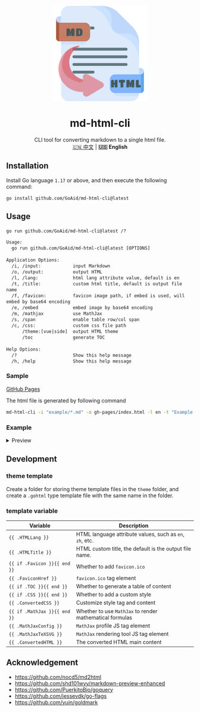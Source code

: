 <p align="center">
<img alt="md-html-cli" src="assets/image/logo.png">
</p>
<h1 align="center">md-html-cli</h1>
<p align="center">
CLI tool for converting markdown to a single html file.
<br>
<a href="README-zh.md">🇨🇳 中文</a> | <b>🇺🇸 English</b>
</p>

## Installation

Install Go language `1.17` or above, and then execute the following command:

```shell
go install github.com/GoAid/md-html-cli@latest
```

## Usage

```shell
go run github.com/GoAid/md-html-cli@latest /?
```

```shell
Usage:
  go run github.com/GoAid/md-html-cli@latest [OPTIONS]

Application Options:
  /i, /input:            input Markdown
  /o, /output:           output HTML
  /l, /lang:             html lang attribute value, default is en
  /t, /title:            custom html title, default is output file name
  /f, /favicon:          favicon image path, if embed is used, will embed by base64 encoding
  /e, /embed             embed image by base64 encoding
  /m, /mathjax           use MathJax
  /s, /span              enable table row/col span
  /c, /css:              custom css file path
      /theme:[vue|side]  output HTML theme
      /toc               generate TOC

Help Options:
  /?                     Show this help message
  /h, /help              Show this help message
```

### Sample

[GitHub Pages](https://GoAid.github.io/md-html-cli/index.html)

The html file is generated by following command

```bash
md-html-cli -i "example/*.md" -o gh-pages/index.html -l en -t "Example Page" -f example/img/go.png -ems -c example/css/custom-css.css --theme vue --toc
```

### Example

<details>
<summary>Preview</summary>

| Markdown                                                                            | HTML                                                                                    |
|-------------------------------------------------------------------------------------|-----------------------------------------------------------------------------------------|
| ![mh-highlight-md.png](assets/image/docs/mh-highlight-md.png)                       | ![mh-highlight-html.png](assets/image/docs/mh-highlight-html.png)                       |
| ![mh-image-md.png](assets/image/docs/mh-image-md.png)                               | ![mh-image-html.png](assets/image/docs/mh-image-html.png)                               |
| ![mh-image-size-md.png](assets/image/docs/mh-image-size-md.png)                     | ![mh-image-size-html.png](assets/image/docs/mh-image-size-html.png)                     |
| ![mh-link-md.png](assets/image/docs/mh-link-md.png)                                 | ![mh-link-html.png](assets/image/docs/mh-link-html.png)                                 |
| ![mh-mathjax-md.png](assets/image/docs/mh-mathjax-md.png)                           | ![mh-mathjax-html.png](assets/image/docs/mh-mathjax-html.png)                           |
| ![mh-table-span-md.png](assets/image/docs/mh-table-span-md.png)                     | ![mh-table-span-html.png](assets/image/docs/mh-table-span-html.png)                     |
| ![mh-table-without-header-md.png](assets/image/docs/mh-table-without-header-md.png) | ![mh-table-without-header-html.png](assets/image/docs/mh-table-without-header-html.png) |
| ![mh-task-list-md.png](assets/image/docs/mh-task-list-md.png)                       | ![mh-task-list-html.png](assets/image/docs/mh-task-list-html.png)                       |

</details>

## Development

### theme template

Create a folder for storing theme template files in the `theme` folder, 
and create a `.gohtml` type template file with the same name in the folder.

### template variable

| Variable                     | Description                                              |
|------------------------------|----------------------------------------------------------|
| `{{ .HTMLLang }}`            | HTML language attribute values, such as `en`, `zh`, etc. |
| `{{ .HTMLTitle }}`           | HTML custom title, the default is the output file name.  |
| `{{ if .Favicon }}{{ end }}` | Whether to add `favicon.ico`                             |
| `{{ .FaviconHref }}`         | `favicon.ico` tag element                                |
| `{{ if .TOC }}{{ end }}`     | Whether to generate a table of content                   |
| `{{ if .CSS }}{{ end }}`     | Whether to add a custom style                            |
| `{{ .ConvertedCSS }}`        | Customize style tag and content                          |
| `{{ if .MathJax }}{{ end }}` | Whether to use `MathJax` to render mathematical formulas |
| `{{ .MathJaxConfig }}`       | `MathJax` profile JS tag element                         |
| `{{ .MathJaxTeXSVG }}`       | `MathJax` rendering tool JS tag element                  |
| `{{ .ConvertedHTML }}`       | The converted HTML main content                          |

## Acknowledgement

- <https://github.com/nocd5/md2html>
- <https://github.com/shd101wyy/markdown-preview-enhanced>
- <https://github.com/PuerkitoBio/goquery>
- <https://github.com/jessevdk/go-flags>
- <https://github.com/yuin/goldmark>
